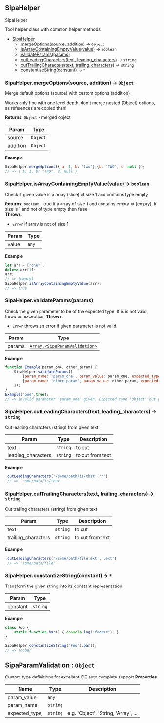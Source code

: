<a name="String"></a>

## SipaHelper
SipaHelperTool helper class with common helper methods

* [SipaHelper](#SipaHelper)
    * [.mergeOptions(source, addition)](#SipaHelper.mergeOptions) &rarr; <code>Object</code>
    * [.isArrayContainingEmptyValue(value)](#SipaHelper.isArrayContainingEmptyValue) &rarr; <code>boolean</code>
    * [.validateParams(params)](#SipaHelper.validateParams)
    * [.cutLeadingCharacters(text, leading_characters)](#SipaHelper.cutLeadingCharacters) &rarr; <code>string</code>
    * [.cutTrailingCharacters(text, trailing_characters)](#SipaHelper.cutTrailingCharacters) &rarr; <code>string</code>
    * [.constantizeString(constant)](#SipaHelper.constantizeString) &rarr; <code>\*</code>

<a name="SipaHelper.mergeOptions"></a>

### SipaHelper.mergeOptions(source, addition) &rarr; <code>Object</code>
Merge default options (source) with custom options (addition)Works only fine with one level depth, don't merge nested (Object) options, as references are copied then!

**Returns**: <code>Object</code> - merged object  

| Param | Type |
| --- | --- |
| source | <code>Object</code> | 
| addition | <code>Object</code> | 


**Example**
```js
SipaHelper.mergeOptions({ a: 1, b: "two"},{b: "TWO", c: null });// => { a: 1, b: "TWO", c: null }
```
<a name="SipaHelper.isArrayContainingEmptyValue"></a>

### SipaHelper.isArrayContainingEmptyValue(value) &rarr; <code>boolean</code>
Check if given value is a array (slice) of size 1 and contains type empty

**Returns**: <code>boolean</code> - true if a array of size 1 and contains empty => [empty], if size is 1 and not of type empty then false  
**Throws**:

- <code>Error</code> if array is not of size 1


| Param | Type |
| --- | --- |
| value | <code>any</code> | 


**Example**
```js
let arr = ["one"];delete arr[1]:arr;// => [empty]SipaHelper.isArrayContainingEmptyValue(arr);// => true
```
<a name="SipaHelper.validateParams"></a>

### SipaHelper.validateParams(params)
Check the given parameter to be of the expected type.If is is not valid, throw an exception.
**Throws**:

- <code>Error</code> throws an error if given parameter is not valid.


| Param | Type |
| --- | --- |
| params | [<code>Array.&lt;SipaParamValidation&gt;</code>](#SipaParamValidation) | 


**Example**
```js
function Example(param_one, other_param) {    SipaHelper.validateParams([        {param_name: 'param_one', param_value: param_one, expected_type: 'Object'},        {param_name: 'other_param', param_value: other_param, expected_type: 'boolean'},    ]);}Example("one",true);// => Invalid parameter 'param_one' given. Expected type 'Object' but got type 'string'!`
```
<a name="SipaHelper.cutLeadingCharacters"></a>

### SipaHelper.cutLeadingCharacters(text, leading_characters) &rarr; <code>string</code>
Cut leading characters (string) from given text

| Param | Type | Description |
| --- | --- | --- |
| text | <code>string</code> | to cut |
| leading_characters | <code>string</code> | to cut from text |


**Example**
```js
.cutLeadingCharacters('/some/path/is/that','/') // => 'some/path/is/that'
```
<a name="SipaHelper.cutTrailingCharacters"></a>

### SipaHelper.cutTrailingCharacters(text, trailing_characters) &rarr; <code>string</code>
Cut trailing characters (string) from given text

| Param | Type | Description |
| --- | --- | --- |
| text | <code>string</code> | to cut |
| trailing_characters | <code>string</code> | to cut from text |


**Example**
```js
.cutLeadingCharacters('/some/path/file.ext','.ext') // => 'some/path/file'
```
<a name="SipaHelper.constantizeString"></a>

### SipaHelper.constantizeString(constant) &rarr; <code>\*</code>
Transform the given string into its constant representation.

| Param | Type |
| --- | --- |
| constant | <code>string</code> | 


**Example**
```js
class Foo {    static function bar() { console.log("foobar"); }}SipaHelper.constantizeString("Foo").bar();// => foobar
```
<a name="SipaParamValidation"></a>

## SipaParamValidation : <code>Object</code>
Custom type definitions for excellent IDE auto complete support
**Properties**

| Name | Type | Description |
| --- | --- | --- |
| param_value | <code>any</code> |  |
| param_name | <code>string</code> |  |
| expected_type, | <code>string</code> | e.g. 'Object', 'String, 'Array', ... |

